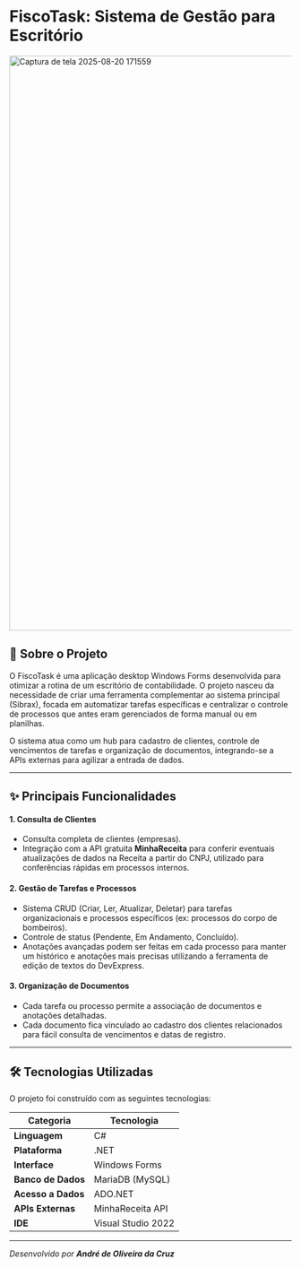 # FiscoTask: Sistema de Gestão para Escritório


<img width="1908" height="1026" alt="Captura de tela 2025-08-20 171559" src="https://github.com/user-attachments/assets/00e3180f-02ff-4d33-9295-a57ef727a9fd" />

## 🎯 Sobre o Projeto

O FiscoTask é uma aplicação desktop Windows Forms desenvolvida para otimizar a rotina de um escritório de contabilidade. O projeto nasceu da necessidade de criar uma ferramenta complementar ao sistema principal (Sibrax), focada em automatizar tarefas específicas e centralizar o controle de processos que antes eram gerenciados de forma manual ou em planilhas.

O sistema atua como um hub para cadastro de clientes, controle de vencimentos de tarefas e organização de documentos, integrando-se a APIs externas para agilizar a entrada de dados.

---

## ✨ Principais Funcionalidades

#### 1. Consulta de Clientes
- Consulta completa de clientes (empresas).
- Integração com a API gratuita **MinhaReceita** para conferir eventuais atualizações de dados na Receita a partir do CNPJ, utilizado para conferências rápidas em processos internos.


#### 2. Gestão de Tarefas e Processos
- Sistema CRUD (Criar, Ler, Atualizar, Deletar) para tarefas organizacionais e processos específicos (ex: processos do corpo de bombeiros).
- Controle de status (Pendente, Em Andamento, Concluído).
- Anotações avançadas podem ser feitas em cada processo para manter um histórico e anotações mais precisas utilizando a ferramenta de edição de textos do DevExpress.



#### 3. Organização de Documentos
- Cada tarefa ou processo permite a associação de documentos e anotações detalhadas.
- Cada documento fica vinculado ao cadastro dos clientes relacionados para fácil consulta de vencimentos e datas de registro.



---

## 🛠️ Tecnologias Utilizadas

O projeto foi construído com as seguintes tecnologias:

| Categoria | Tecnologia |
|-----------|------------|
| **Linguagem** | C# |
| **Plataforma** | .NET |
| **Interface** | Windows Forms |
| **Banco de Dados** | MariaDB (MySQL) |
| **Acesso a Dados** | ADO.NET |
| **APIs Externas** | MinhaReceita API |
| **IDE** | Visual Studio 2022 |



---

_Desenvolvido por **André de Oliveira da Cruz**_
